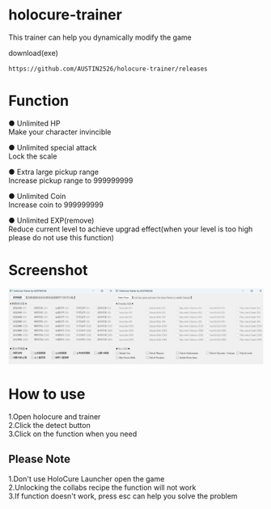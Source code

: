 ﻿# holocure-trainer  
This trainer can help you dynamically modify the game   

download(exe)  

```
https://github.com/AUSTIN2526/holocure-trainer/releases
```

# Function  

● Unlimited HP  
  Make your character invincible  
  
● Unlimited special attack  
  Lock the scale

● Extra large pickup range  
  Increase pickup range to 999999999

● Unlimited Coin  
  Increase coin to 999999999  
  
● Unlimited EXP(remove)  
 Reduce current level to achieve upgrad effect(when your level is too high please do not use this function)  
	
# Screenshot  
![Image text](https://github.com/AUSTIN2526/holocure-trainer/blob/main/screen.png)  
   
# How to use  
1.Open holocure and trainer  
2.Click the detect button   
3.Click on the function when you need  

## Please Note
1.Don't use HoloCure Launcher open the game  
2.Unlocking the collabs recipe the function will not work  
3.If function doesn't work, press esc can help you solve the problem  
